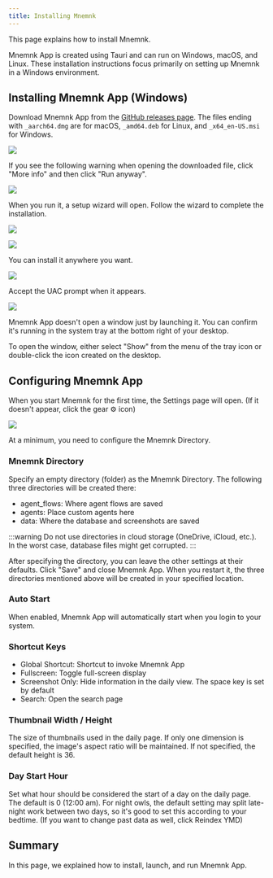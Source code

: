 ```yaml
---
title: Installing Mnemnk
---
```

This page explains how to install Mnemnk.

Mnemnk App is created using Tauri and can run on Windows, macOS, and Linux.
These installation instructions focus primarily on setting up Mnemnk in a Windows environment.

## Installing Mnemnk App (Windows)

Download Mnemnk App from the [GitHub releases page](https://github.com/mnemnk/mnemnk-app/releases). The files ending with `_aarch64.dmg` are for macOS, `_amd64.deb` for Linux, and `_x64_en-US.msi` for Windows.

![](/images/guide/installation/mnemnk-release-page.png)

If you see the following warning when opening the downloaded file, click "More info" and then click "Run anyway".

![](/images/guide/installation/windows-protect.png)

When you run it, a setup wizard will open. Follow the wizard to complete the installation.

![](/images/guide/installation/mnemnk-setup-wizard1.png)

![](/images/guide/installation/mnemnk-setup-wizard2.png)

You can install it anywhere you want.

![](/images/guide/installation/mnemnk-setup-wizard3.png)

Accept the UAC prompt when it appears.

![](/images/guide/installation/mnemnk-setup-wizard4.png)

Mnemnk App doesn't open a window just by launching it. You can confirm it's running in the system tray at the bottom right of your desktop.

To open the window, either select "Show" from the menu of the tray icon or double-click the icon created on the desktop.

## Configuring Mnemnk App

When you start Mnemnk for the first time, the Settings page will open. (If it doesn't appear, click the gear ⚙ icon)

![](/images/guide/installation/settings.png)

At a minimum, you need to configure the Mnemnk Directory.

### Mnemnk Directory

Specify an empty directory (folder) as the Mnemnk Directory. The following three directories will be created there:

- agent_flows: Where agent flows are saved
- agents: Place custom agents here
- data: Where the database and screenshots are saved

:::warning
Do not use directories in cloud storage (OneDrive, iCloud, etc.).
In the worst case, database files might get corrupted.
:::

After specifying the directory, you can leave the other settings at their defaults. Click "Save" and close Mnemnk App. When you restart it, the three directories mentioned above will be created in your specified location.

<Expansion title="Other Settings (Optional)" showIcon={false}>

### Auto Start

When enabled, Mnemnk App will automatically start when you login to your system.

### Shortcut Keys

- Global Shortcut: Shortcut to invoke Mnemnk App
- Fullscreen: Toggle full-screen display
- Screenshot Only: Hide information in the daily view. The space key is set by default
- Search: Open the search page

### Thumbnail Width / Height

The size of thumbnails used in the daily page. If only one dimension is specified, the image's aspect ratio will be maintained. If not specified, the default height is 36.

### Day Start Hour

Set what hour should be considered the start of a day on the daily page. The default is 0 (12:00 am). For night owls, the default setting may split late-night work between two days, so it's good to set this according to your bedtime.
(If you want to change past data as well, click Reindex YMD)

</Expansion>

## Summary

In this page, we explained how to install, launch, and run Mnemnk App.
